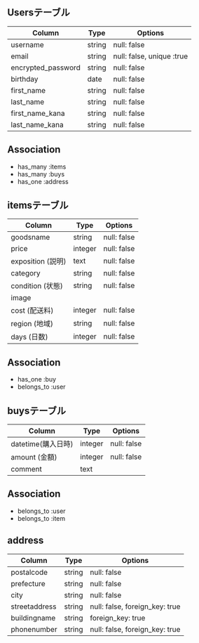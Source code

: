## Usersテーブル

|     Column         |Type       |Options                      |
|--------------------|-----------|-----------------------------| 
| username           | string    |  null: false                |
| email              | string    |  null: false, unique :true  |
| encrypted_password | string    |  null: false                |
| birthday           | date      |  null: false                |  年月日はdate型推奨
| first_name         | string    |  null: false                |
| last_name          | string    |  null: false                |
| first_name_kana    | string    |  null: false                |
| last_name_kana     | string    |  null: false                |  -は使用不可


## Association

- has_many :items
- has_many :buys
- has_one  :address


## itemsテーブル

|     Column         |Type       |Options      |
|--------------------|-----------|-------------| 
| goodsname          | string    | null: false |
| price              | integer   | null: false |
| exposition  (説明) | text      | null: false |
| category           | string    | null: false |
| condition   (状態) | string    | null: false |
| image              |           |             |
| cost   (配送料)    | integer    | null: false |
| region (地域)      | string     | null: false |
| days     (日数)    | integer    | null: false |

## Association

- has_one   :buy
- belongs_to :user

## buysテーブル

|     Column         |Type       |Options                        |
|--------------------|-----------|-------------------------------| 
| datetime(購入日時)  | integer   | null: false                   |  
| amount (金額)       |  integer  | null: false                  |
| comment            | text      |                               |

## Association

- belongs_to :user
- belongs_to :item

## address

|     Column         |Type       |Options                         |
|--------------------|-----------|--------------------------------| 
| postalcode         | string    | null: false                    | activehashで実装
| prefecture         | string    | null: false                    | activehashで実装
| city               | string    | null: false                    |
| streetaddress      | string    | null: false, foreign_key: true |
| buildingname       | string    |              foreign_key: true |
| phonenumber        | string   | null: false,  foreign_key: true |
